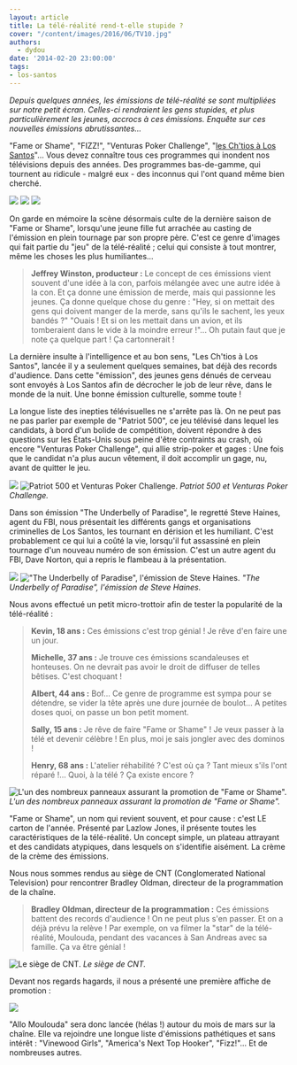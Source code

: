 ```yaml
---
layout: article
title: La télé-réalité rend-t-elle stupide ?
cover: "/content/images/2016/06/TV10.jpg"
authors:
  - dydou
date: '2014-02-20 23:00:00'
tags:
- los-santos
---
```


_Depuis quelques années, les émissions de télé-réalité se sont multipliées sur notre petit écran. Celles-ci rendraient les gens stupides, et plus particulièrement les jeunes, accrocs à ces émissions. Enquête sur ces nouvelles émissions abrutissantes..._

"Fame or Shame", "FIZZ!", "Venturas Poker Challenge", "[les Ch'tios à Los Santos](/2014/02/04/les-chtios-a-los-santos/)"... Vous devez connaître tous ces programmes qui inondent nos télévisions depuis des années. Des programmes bas-de-gamme, qui tournent au ridicule - malgré eux - des inconnus qui l'ont quand même bien cherché.

![](/content/images/2016/06/TV2.png)
![](/content/images/2016/06/TV6.jpg)
![](/content/images/2016/06/TV8.jpg)

On garde en mémoire la scène désormais culte de la dernière saison de "Fame or Shame", lorsqu'une jeune fille fut arrachée au casting de l'émission en plein tournage par son propre père. C'est ce genre d'images qui fait partie du "jeu" de la télé-réalité ; celui qui consiste à tout montrer, même les choses les plus humiliantes...

> **Jeffrey Winston, producteur :** Le concept de ces émissions vient souvent d'une idée à la con, parfois mélangée avec une autre idée à la con. Et ça donne une émission de merde, mais qui passionne les jeunes. Ça donne quelque chose du genre : "Hey, si on mettait des gens qui doivent manger de la merde, sans qu'ils le sachent, les yeux bandés ?" "Ouais ! Et si on les mettait dans un avion, et ils tomberaient dans le vide à la moindre erreur !"... Oh putain faut que je note ça quelque part ! Ça cartonnerait !

La dernière insulte à l'intelligence et au bon sens, "Les Ch'tios à Los Santos", lancée il y a seulement quelques semaines, bat déjà des records d'audience. Dans cette "émission", des jeunes gens dénués de cerveau sont envoyés à Los Santos afin de décrocher le job de leur rêve, dans le monde de la nuit. Une bonne émission culturelle, somme toute !

La longue liste des inepties télévisuelles ne s'arrête pas là. On ne peut pas ne pas parler par exemple de "Patriot 500", ce jeu télévisé dans lequel les candidats, à bord d'un bolide de compétition, doivent répondre à des questions sur les États-Unis sous peine d'être contraints au crash, où encore "Venturas Poker Challenge", qui allie strip-poker et gages : Une fois que le candidat n'a plus aucun vêtement, il doit accomplir un gage, nu, avant de quitter le jeu.

![](/content/images/2016/06/TV9.jpg)
![Patriot 500 et Venturas Poker Challenge.](/content/images/2016/06/TV3.jpg)
_Patriot 500 et Venturas Poker Challenge._

Dans son émission "The Underbelly of Paradise", le regretté Steve Haines, agent du FBI, nous présentait les différents gangs et organisations criminelles de Los Santos, les tournant en dérision et les humiliant. C'est probablement ce qui lui a coûté la vie, lorsqu'il fut assassiné en plein tournage d'un nouveau numéro de son émission. C'est un autre agent du FBI, Dave Norton, qui a repris le flambeau à la présentation.

![](/content/images/2016/06/TV4.jpg)
!["The Underbelly of Paradise", l'émission de Steve Haines.](/content/images/2016/06/TV7.jpg)
_"The Underbelly of Paradise", l'émission de Steve Haines._

Nous avons effectué un petit micro-trottoir afin de tester la popularité de la télé-réalité :

> **Kevin, 18 ans :** Ces émissions c'est trop génial ! Je rêve d'en faire une un jour.
> 
> **Michelle, 37 ans :** Je trouve ces émissions scandaleuses et honteuses. On ne devrait pas avoir le droit de diffuser de telles bêtises. C'est choquant !
> 
> **Albert, 44 ans :** Bof... Ce genre de programme est sympa pour se détendre, se vider la tête après une dure journée de boulot... A petites doses quoi, on passe un bon petit moment.
> 
> **Sally, 15 ans :** Je rêve de faire "Fame or Shame" ! Je veux passer à la télé et devenir célèbre ! En plus, moi je sais jongler avec des dominos !
> 
> **Henry, 68 ans :** L'atelier réhabilité ? C'est où ça ? Tant mieux s'ils l'ont réparé !... Quoi, à la télé ? Ça existe encore ?

![L'un des nombreux panneaux assurant la promotion de "Fame or Shame".](/content/images/2016/06/TV12.jpg)
_L'un des nombreux panneaux assurant la promotion de "Fame or Shame"._

"Fame or Shame", un nom qui revient souvent, et pour cause : c'est LE carton de l'année. Présenté par Lazlow Jones, il présente toutes les caractéristiques de la télé-réalité. Un concept simple, un plateau attrayant et des candidats atypiques, dans lesquels on s'identifie aisément. La crème de la crème des émissions.

Nous nous sommes rendus au siège de CNT (Conglomerated National Television) pour rencontrer Bradley Oldman, directeur de la programmation de la chaîne.

> **Bradley Oldman, directeur de la programmation :** Ces émissions battent des records d'audience ! On ne peut plus s'en passer. Et on a déjà prévu la relève ! Par exemple, on va filmer la "star" de la télé-réalité, Moulouda, pendant des vacances à San Andreas avec sa famille. Ça va être génial !

![Le siège de CNT.](/content/images/2016/06/TV11.jpg)
_Le siège de CNT._

Devant nos regards hagards, il nous a présenté une première affiche de promotion :

![](/content/images/2016/06/TV1.jpg)

"Allo Moulouda" sera donc lancée (hélas !) autour du mois de mars sur la chaîne. Elle va rejoindre une longue liste d'émissions pathétiques et sans intérêt : "Vinewood Girls", "America's Next Top Hooker", "Fizz!"... Et de nombreuses autres.